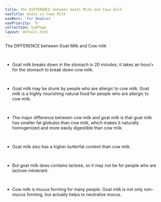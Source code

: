 ```yaml
---
title: The DIFFERENCE between Goats Milk and Cows milk
navTitle: Goats vs Cows Milk
navNest: 'For Newbies '
navPriority: '5'
collection: SubPage
layout: default.html
---
```

The DIFFERENCE between Goat Milk and Cow milk

<br />

* Goat milk breaks down in the stomach in 20 minutes; it takes an hour/+ for the stomach to break down cow milk.

<br />

* Goat milk may be drunk by people who are allergic to cow milk. Goat milk is a highly nourishing natural food for people who are allergic to cow milk. 

<br />

* The major difference between cow milk and goat milk is that goat milk has smaller fat globules than cow milk, which makes it naturally homogenized and more easily digestible than cow milk.

<br />

* Goat milk also has a higher butterfat content than cow milk.

<br />

* But goat milk does contains lactose, so it may not be for people who are lactose-intolerant.

<br />

* Cow milk is mucus forming for many people. Goat milk is not only non-mucus forming, but actually helps to neutralize mucus.
